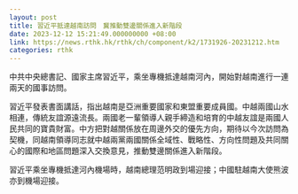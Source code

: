 ```yaml
---
layout: post
title: 習近平抵達越南訪問　冀推動雙邊關係進入新階段
date: 2023-12-12 15:21:49.000000000 +08:00
link: https://news.rthk.hk/rthk/ch/component/k2/1731926-20231212.htm
categories: rthk
---
```


中共中央總書記、國家主席習近平，乘坐專機抵達越南河內，開始對越南進行一連兩天的國事訪問。

習近平發表書面講話，指出越南是亞洲重要國家和東盟重要成員國。中越兩國山水相連，傳統友誼源遠流長。兩國老一輩領導人親手締造和培育的中越友誼是兩國人民共同的寶貴財富。中方把對越關係放在周邊外交的優先方向，期待以今次訪問為契機，同越南領導同志就中越兩黨兩國關係全域性、戰略性、方向性問題及共同關心的國際和地區問題深入交換意見，推動雙邊關係進入新階段。

習近平乘坐專機抵達河內機場時，越南總理范明政到場迎接；中國駐越南大使熊波亦到機場迎接。
